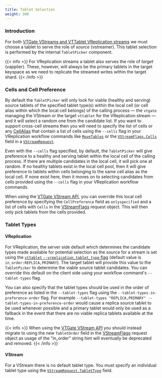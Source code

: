 ```yaml
---
title: Tablet Selection
weight: 300
---
```


### Introduction

For both [VTGate VStreams and VTTablet VReplication streams](../../../concepts/vstream/) we must choose a tablet to serve the role of *source* (vstreamer). This
tablet selection is performed by the internal `TabletPicker` component.

{{< info >}}
For VReplication streams a tablet also serves the role of *target* (vapplier). These, however, will always be the primary tablets in the target keyspace as we
need to replicate the streamed writes within the target shard.
{{< /info >}}

### Cells and Cell Preference

By default the `TabletPicker` will only look for viable (healthy and serving) source tablets of the specified tablet type(s) within the local cell (or cell alias within which the local cell belongs) of the
calling process — the `vtgate` managing the VStream or the target `vttablet` for the VReplication stream — and it will select a random one from the candidate
list. If you want to support cross-cell streams then you will need to specify the list of cells or any
[CellAlias](../../programs/vtctl/cell-aliases/) that contain a list of cells using the `--cells` flag in your VReplication
workflow commands like [`MoveTables`](../movetables/) or the
[`VStreamFlags.Cells`](https://pkg.go.dev/vitess.io/vitess/go/vt/proto/vtgate#VStreamFlags) field in a
[`VStreamRequest`](https://pkg.go.dev/vitess.io/vitess/go/vt/proto/vtgate#VStreamRequest).

Even with the `--cells` flag specified, by default, the `TabletPicker` will give preference to a healthy and serving tablet within the local cell of the calling process. If there are multiple candidates in the local cell, it will pick one at random. If no healthy tablets exist in the local cell pool, then it will give preference to tablets within cells belonging to the same cell alias as the local cell. If none exist here, then it moves on to selecting candidates from cells provided using the `--cells` flag in your VReplication workflow commands.

When using the [VTGate VStream API](../vstream/), you can override this local cell preference by specifying the `CellPreference` field as `onlyspecified` and a list of cells with `Cells` in the [VStreamFlags](https://pkg.go.dev/vitess.io/vitess/go/vt/proto/vtgate#VStreamFlags) request object. This will then only pick tablets from the cells provided.


### Tablet Types

#### VReplication
For VReplication, the server side default which determines the candidate types made available for potential selection as the source for a stream is set
using the [`vttablet` `--vreplication_tablet_type` flag](../flags/#vreplication_tablet_type) (default value is `in_order:REPLICA,PRIMARY`). The target tablet
will provide this value to the `TabletPicker` to determine the viable source tablet candidates. You can override this default on the client side using your
workflow command's `--tablet-types` flag.

You can also specify that the tablet types should be used in the order of preference as listed in the `--tablet-types` flag using the `--tablet-types-in-preference-order` flag. For example `--tablet-types "REPLICA,PRIMARY" --tablet-types-in-preference-order` would cause a replica source tablet to be used whenever possible
and a primary tablet would only be used as a fallback in the event that there are no viable replica tablets
available at the time.

{{< info >}}
When using the [VTGate VStream API](../vstream/) you should instead migrate to using the new `TabletOrder` field in the [VStreamFlags](https://pkg.go.dev/vitess.io/vitess/go/vt/proto/vtgate#VStreamFlags) request object as usage of the "in_order" string hint will eventually be deprecated and removed.
{{< /info >}}

#### VStream
For a VStream there is no default tablet type. You must specify an individual tablet type using the
[`VStreamRequest.TabletType`](https://pkg.go.dev/vitess.io/vitess/go/vt/proto/vtgate#VStreamRequest) field.
